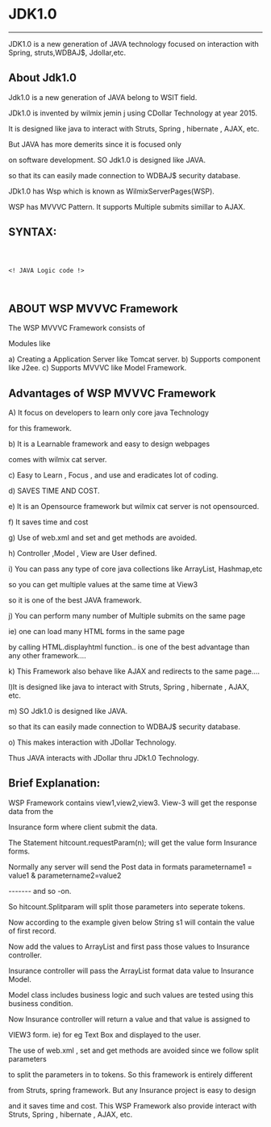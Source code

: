# JDK1.0
---------
JDK1.0  is   a  new  generation  of  JAVA technology  focused on interaction  with Spring, struts,WDBAJ$, Jdollar,etc.



About Jdk1.0
-------------

Jdk1.0  is a  new  generation  of JAVA  belong  to WSIT field.

JDk1.0   is   invented by  wilmix jemin  j  using CDollar  Technology at year 2015.

It  is  designed  like  java  to interact  with  Struts, Spring , hibernate , AJAX, etc.


But  JAVA  has  more  demerits since  it  is  focused only

on software  development. SO Jdk1.0  is designed  like JAVA.

so  that  its  can   easily  made   connection   to WDBAJ$  security database.

JDk1.0  has   Wsp  which   is known   as  WilmixServerPages(WSP).

WSP  has MVVVC Pattern. It  supports   Multiple  submits  simillar  to AJAX.






SYNTAX:
-------


<JAVA>

<PACK>

<code>


<! JAVA Logic  code  !>




</code>

</JAVA>


ABOUT  WSP MVVVC  Framework
------------------------------

The     WSP MVVVC  Framework  consists    of

Modules  like

a)  Creating   a  Application    Server  like   Tomcat  server.
b) Supports  component  like   J2ee.
c) Supports    MVVVC like  Model   Framework.


Advantages of  WSP MVVVC  Framework
----------------------------------------

A)   It   focus   on  developers    to   learn  only   core  java  Technology

for  this    framework.

b)  It  is  a   Learnable  framework  and easy  to    design   webpages

comes    with   wilmix cat  server.

c)  Easy  to  Learn  ,  Focus  , and  use  and  eradicates  lot  of  coding.

d) SAVES   TIME  AND  COST.

e)  It  is   an   Opensource  framework  but    wilmix   cat  server   is  not  opensourced.

f)  It   saves  time   and  cost

g) Use  of  web.xml  and  set  and  get    methods    are avoided.

h)  Controller  ,Model  ,  View   are  User defined. 

i)  You  can   pass   any  type   of   core  java collections like  ArrayList,  Hashmap,etc

   so    you  can   get  multiple   values   at    the  same   time   at  View3

so  it   is   one   of    the  best    JAVA   framework.   

j)  You  can   perform  many  number  of   Multiple   submits  on  the     same  page

ie)   one   can    load   many   HTML   forms    in   the  same   page 

by   calling    HTML.displayhtml  function..  is  one   of  the  best  advantage  than  any  other  framework....

k)  This  Framework  also   behave   like  AJAX   and  redirects   to  the  same   page....


l)It  is  designed  like  java  to interact  with  Struts, Spring , hibernate , AJAX, etc.


m) SO Jdk1.0  is designed  like JAVA.

so  that  its  can   easily  made   connection   to WDBAJ$  security database.

o) This makes interaction   with JDollar Technology.

Thus JAVA interacts  with  JDollar  thru  JDk1.0 Technology.


Brief Explanation:
-----------------------


WSP Framework   contains   view1,view2,view3.   View-3   will  get   the  response  data    from  the  

Insurance  form    where  client   submit  the  data.

The   Statement   hitcount.requestParam(n);    will  get   the   value  form  Insurance  forms.

Normally  any  server  will   send   the   Post  data    in  formats   parametername1 =  value1  &  parametername2=value2

-------  and  so  -on.

So  hitcount.Splitparam  will  split    those  parameters  into  seperate  tokens.

Now   according   to  the    example   given below   String   s1  will   contain   the  value  of    first  record.

Now   add   the  values    to  ArrayList  and  first   pass    those  values    to  Insurance   controller.

Insurance   controller   will   pass  the   ArrayList   format  data  value  to   Insurance  Model.

  Model   class   includes  business   logic   and   such    values   are    tested    using   this  business  condition.

Now  Insurance  controller    will   return  a  value    and  that    value    is  assigned  to    

VIEW3  form.  ie)  for  eg   Text  Box and  displayed   to  the  user.

The    use  of  web.xml   ,   set  and   get  methods   are  avoided   since   we  follow  split  parameters

to   split  the   parameters   in  to  tokens. So  this    framework   is    entirely   different

from  Struts,  spring   framework. But   any  Insurance    project   is  easy  to design

and  it  saves    time   and  cost. This  WSP  Framework  also  provide  interact  with   Struts, Spring , hibernate , AJAX, etc.




